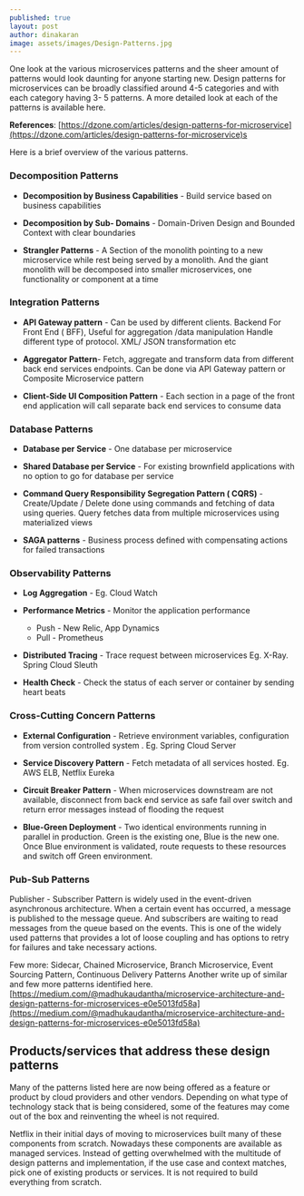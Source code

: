 ```yaml
---
published: true
layout: post
author: dinakaran
image: assets/images/Design-Patterns.jpg
---
```

One look at the various microservices patterns and the sheer amount of patterns would look daunting for anyone starting new. Design patterns for microservices can be broadly classified around 4-5 categories and with each category having 3- 5 patterns. A more detailed look at each of the patterns is available here. 

**References**: [https://dzone.com/articles/design-patterns-for-microservice](https://dzone.com/articles/design-patterns-for-microservice)s

Here is a brief overview of the various patterns.

### Decomposition Patterns

- **Decomposition by Business Capabilities** - Build service based on business capabilities

- **Decomposition by Sub- Domains** - Domain-Driven Design and Bounded Context with clear boundaries

- **Strangler Patterns** - A Section of the monolith pointing to a new microservice while rest being served by a monolith. And the giant monolith will be decomposed into smaller microservices,  one functionality or component at a time

### Integration Patterns

- **API Gateway pattern** -
	Can be used by different clients. Backend For Front End ( BFF),
 	Useful for aggregation /data  manipulation
 	Handle different type of protocol. XML/ JSON transformation etc
    
- **Aggregator Pattern**- Fetch, aggregate and transform data from different back end services endpoints. Can be done via API Gateway pattern or Composite Microservice pattern

- **Client-Side UI Composition Pattern** - Each section in a page of the front end application will call separate back end services to consume data

### Database Patterns

- **Database per Service** - One database per microservice

- **Shared Database per Service** - For existing brownfield applications with no option to go for database per service

- **Command Query Responsibility Segregation Pattern ( CQRS)** - Create/Update / Delete done using commands and fetching of data using queries. Query fetches data from multiple microservices using materialized views

- **SAGA patterns** - Business process defined with compensating actions for failed transactions

### Observability Patterns

- **Log Aggregation** - Eg. Cloud Watch

- **Performance Metrics** - Monitor the application performance
	-	Push - New Relic, App Dynamics
	-	Pull - Prometheus


- **Distributed Tracing** - Trace request between microservices Eg. X-Ray. Spring Cloud Sleuth

- **Health Check** - Check the status of each server or container by sending heart beats

### Cross-Cutting Concern Patterns

- **External Configuration** - Retrieve environment variables, configuration from version controlled system . Eg. Spring Cloud Server

- **Service Discovery Pattern** - Fetch metadata of all services hosted. Eg. AWS ELB, Netflix Eureka

- **Circuit Breaker Pattern** - When microservices downstream are not available, disconnect from back end service as safe fail over switch and return error messages instead of flooding the request

- **Blue-Green Deployment** - Two identical environments running in parallel in production. Green is the existing one, Blue is the new one. Once Blue environment is validated, route requests to these resources and switch off Green environment.

### Pub-Sub Patterns

Publisher - Subscriber Pattern is widely used in the event-driven asynchronous architecture. When a certain event has occurred, a message is published to the message queue. And subscribers are waiting to read messages from the queue based on the events. This is one of the widely used patterns that provides a lot of loose coupling and has options to retry for failures and take necessary actions.


Few more: Sidecar, Chained Microservice, Branch Microservice, Event Sourcing Pattern, Continuous Delivery Patterns
Another write up of similar and few more patterns identified here. 
[https://medium.com/@madhukaudantha/microservice-architecture-and-design-patterns-for-microservices-e0e5013fd58a](https://medium.com/@madhukaudantha/microservice-architecture-and-design-patterns-for-microservices-e0e5013fd58a)

## Products/services that address these design patterns

Many of the patterns listed here are now being offered as a feature or product by cloud providers and other vendors. Depending on what type of technology stack that is being considered, some of the features may come out of the box and reinventing the wheel is not required. 

Netflix in their initial days of moving to microservices built many of these components from scratch. Nowadays these components are available as managed services. Instead of getting overwhelmed with the multitude of design patterns and implementation, if the use case and context matches, pick one of existing products or services. It is not required to build everything from scratch.
